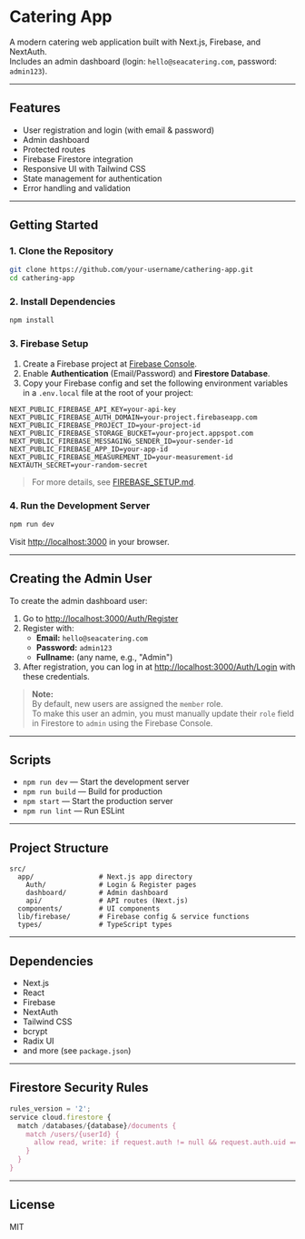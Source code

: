 # Catering App

A modern catering web application built with Next.js, Firebase, and NextAuth.  
Includes an admin dashboard (login: `hello@seacatering.com`, password: `admin123`).

---

## Features

- User registration and login (with email & password)
- Admin dashboard
- Protected routes
- Firebase Firestore integration
- Responsive UI with Tailwind CSS
- State management for authentication
- Error handling and validation

---

## Getting Started

### 1. Clone the Repository

```bash
git clone https://github.com/your-username/cathering-app.git
cd cathering-app
```

### 2. Install Dependencies

```bash
npm install
```

### 3. Firebase Setup

1. Create a Firebase project at [Firebase Console](https://console.firebase.google.com/).
2. Enable **Authentication** (Email/Password) and **Firestore Database**.
3. Copy your Firebase config and set the following environment variables in a `.env.local` file at the root of your project:

```
NEXT_PUBLIC_FIREBASE_API_KEY=your-api-key
NEXT_PUBLIC_FIREBASE_AUTH_DOMAIN=your-project.firebaseapp.com
NEXT_PUBLIC_FIREBASE_PROJECT_ID=your-project-id
NEXT_PUBLIC_FIREBASE_STORAGE_BUCKET=your-project.appspot.com
NEXT_PUBLIC_FIREBASE_MESSAGING_SENDER_ID=your-sender-id
NEXT_PUBLIC_FIREBASE_APP_ID=your-app-id
NEXT_PUBLIC_FIREBASE_MEASUREMENT_ID=your-measurement-id
NEXTAUTH_SECRET=your-random-secret
```

> For more details, see [FIREBASE_SETUP.md](FIREBASE_SETUP.md).

### 4. Run the Development Server

```bash
npm run dev
```

Visit [http://localhost:3000](http://localhost:3000) in your browser.

---

## Creating the Admin User

To create the admin dashboard user:

1. Go to [http://localhost:3000/Auth/Register](http://localhost:3000/Auth/Register)
2. Register with:
   - **Email:** `hello@seacatering.com`
   - **Password:** `admin123`
   - **Fullname:** (any name, e.g., "Admin")
3. After registration, you can log in at [http://localhost:3000/Auth/Login](http://localhost:3000/Auth/Login) with these credentials.

> **Note:**  
> By default, new users are assigned the `member` role.  
> To make this user an admin, you must manually update their `role` field in Firestore to `admin` using the Firebase Console.

---

## Scripts

- `npm run dev` — Start the development server
- `npm run build` — Build for production
- `npm start` — Start the production server
- `npm run lint` — Run ESLint

---

## Project Structure

```
src/
  app/                # Next.js app directory
    Auth/             # Login & Register pages
    dashboard/        # Admin dashboard
    api/              # API routes (Next.js)
  components/         # UI components
  lib/firebase/       # Firebase config & service functions
  types/              # TypeScript types
```

---

## Dependencies

- Next.js
- React
- Firebase
- NextAuth
- Tailwind CSS
- bcrypt
- Radix UI
- and more (see `package.json`)

---

## Firestore Security Rules

```js
rules_version = '2';
service cloud.firestore {
  match /databases/{database}/documents {
    match /users/{userId} {
      allow read, write: if request.auth != null && request.auth.uid == userId;
    }
  }
}
```

---

## License

MIT

